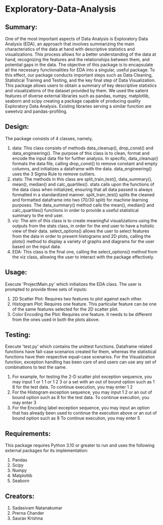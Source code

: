 # Exploratory-Data-Analysis

## Summary:
One of the most important aspects of Data Analysis is Exploratory Data Analysis (EDA), an approach that involves summarizing the main characteristics of the data at hand with descriptive statistics and visualizations. This process allows for a better understanding of the data at hand, recognizing the features and the relationships between them, and potential gaps in the data.
The objective of this package is to encapsulate all the necessary functionalities for EDA into a singular, useful package. To this effect, our package conducts important steps such as Data Cleaning, Statistical Training and Testing, and the key final step of Data Visualization. This package allows users to obtain a summary of key descriptive statistics and visualizations of the dataset provided by them. We used the salient features of diverse external libraries such as pandas, numpy, matplotlib, seaborn and scipy creating a package capable of producing quality Exploratory Data Analysis. Existing libraries serving a similar function are sweetviz and pandas-profiling.

## Design:
The package consists of 4 classes, namely,
1. data: This class consists of methods data_cleanup(), drop_const() and data_engineering(). The purpose of this class is to clean, format and encode the input data file for further analysis. In specific, data_cleanup() formats the data file, calling drop_const() to remove constant and empty columns, and initializes a dataframe with the data. data_engineering() uses the 3 Sigma Rule to remove outliers.
2. stats: The methods in this class are split_train_test(), data_summary(), mean(), median() and calc_quartiles(). stats calls upon the functions of the data class when initialized, ensuring that all data passed is always formatted in a standardized manner. split_train_test() splits the cleaned and formatted dataframe into two (70/30 split) for machine learning purposes. The data_summary() method calls the mean(), median() and calc_quartiles() functions in order to provide a useful statistical summary to the end user.
3. viz: The aim of this class is to create meaningful visualizations using the outputs from the stats class, in order for the end user to have a holistic view of their data. select_options() allows the user to select features from the data in order to present histograms and 2D plots, calling the plots() method to display a variety of graphs and diagrams for the user based on the input data.
4. EDA: This class is the final one, calling the select_options() method from the viz class, allowing the user to interact with the package effectively.

## Usage:
Execute 'ProjectMain.py' which initializes the EDA class.
The user is prompted to provide three sets of inputs:
1. 2D Scatter Plot: Requires two features to plot against each other.
2. Histogram Plot: Requires one feature. This particular feature can be one of the same features selected for the 2D scatter plot.
3. Color Encoding the Plot: Requires one feature. It needs to be different from the ones used in both the plots above.

## Testing:
Execute 'test.py' which contains the unittest functions. Dataframe related functions have fail-case scenarios created for them, whereas the statistical functions have their respective equal-case scenarios. For the Visualization function, exception handling has been care of and users can use any set of combinations to test the same.
1. For example, for testing the 2-D scatter plot exception sequence, you may input 1 or 1 1 or 1 2 3 or a set with an out of bound option such as 1 8 for the test data. To continue execution, you may enter 1 2
2. For the Histogram exception sequence, you may input 1 2 or an out of bound option such as 8 for the test data. To continue execution, you may enter 3
3. For the Encoding label exception sequence, you may input an option that has already been used to continue the execution above or an out of bound option such as 8 To continue execution, you may enter 5

## Requirements:
This package requires Python 3.10 or greater to run and uses the following external packages for its implementation:
1. Pandas
2. Scipy
3. Numpy
4. Matplotlib
5. Seaborn

## Creators:
1. Sadasivam Natanakumar
2. Prerna Chander
3. Saurav Krishna
